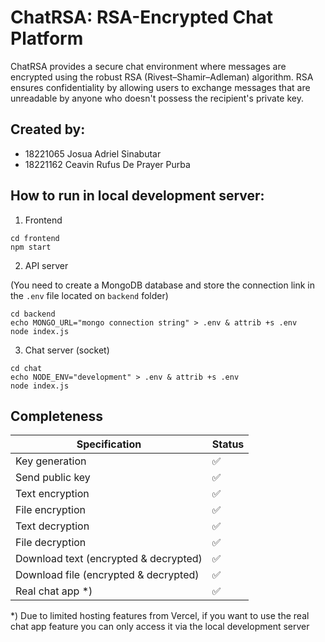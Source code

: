 # ChatRSA: RSA-Encrypted Chat Platform

ChatRSA provides a secure chat environment where messages are encrypted using the robust RSA (Rivest–Shamir–Adleman) algorithm. RSA ensures confidentiality by allowing users to exchange messages that are unreadable by anyone who doesn't possess the recipient's private key.

## Created by:

- 18221065 Josua Adriel Sinabutar
- 18221162 Ceavin Rufus De Prayer Purba

## How to run in local development server:

1. Frontend

```
cd frontend
npm start
```

2. API server

(You need to create a MongoDB database and store the connection link in the `.env` file located on `backend` folder)

```
cd backend
echo MONGO_URL="mongo connection string" > .env & attrib +s .env
node index.js
```

3. Chat server (socket)

```
cd chat
echo NODE_ENV="development" > .env & attrib +s .env
node index.js
```

## Completeness

| Specification                         | Status |
| ------------------------------------- | ------ |
| Key generation                        | ✅     |
| Send public key                       | ✅     |
| Text encryption                       | ✅     |
| File encryption                       | ✅     |
| Text decryption                       | ✅     |
| File decryption                       | ✅     |
| Download text (encrypted & decrypted) | ✅     |
| Download file (encrypted & decrypted) | ✅     |
| Real chat app \*)                     | ✅     |

\*) Due to limited hosting features from Vercel, if you want to use the real chat app feature you can only access it via the local development server
